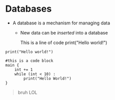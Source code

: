 # Databases
- A database is a mechanism for managing data
    - New data can be *inserted* into a database

        This is a line of code
        print("Hello world!")

`print("Hello world!")`
```
#this is a code block
main {
    int += 1
    while (int < 10) :
        print("Hello World!")
}
```

>bruh LOL
